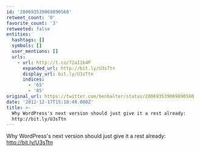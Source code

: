 ```yaml
---
id: '280693539069890560'
retweet_count: '0'
favorite_count: '3'
retweeted: false
entities:
  hashtags: []
  symbols: []
  user_mentions: []
  urls:
    - url: http://t.co/72aI1b4P
      expanded_url: http://bit.ly/U3sTtn
      display_url: bit.ly/U3sTtn
      indices:
        - '65'
        - '85'
original_url: https://twitter.com/benbalter/status/280693539069890560
date: '2012-12-17T15:18:49.000Z'
title: >-
  Why WordPress's next version should just give it a rest already:
  http://bit.ly/U3sTtn
---
```


Why WordPress's next version should just give it a rest already: http://bit.ly/U3sTtn